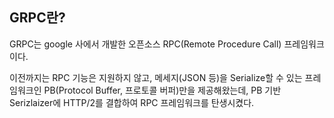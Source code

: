 ## GRPC란?

GRPC는 google 사에서 개발한 오픈소스 RPC(Remote Procedure Call) 프레임워크이다.

이전까지는 RPC 기능은 지원하지 않고, 메세지(JSON 등)을 Serialize할 수 있는 프레임워크인 PB(Protocol Buffer, 프로토콜 버퍼)만을 제공해왔는데, PB 기반 Serizlaizer에 HTTP/2를 결합하여 RPC 프레임워크를 탄생시켰다.
